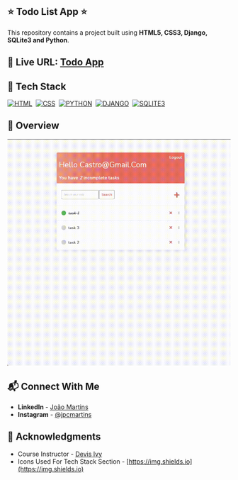 ## ⭐ Todo List App ⭐

This repository contains a project built using **HTML5, CSS3, Django, SQLite3 and Python**.

## 🔗 Live URL: <a href="https://django-todo-ogal.onrender.com">Todo App</a>

## 📌 Tech Stack

[![HTML](https://img.shields.io/badge/html5%20-%23E34F26.svg?&style=for-the-badge&logo=html5&logoColor=white)](https://github.com/joao82)&nbsp;
[![CSS](https://img.shields.io/badge/css3%20-%231572B6.svg?&style=for-the-badge&logo=css3&logoColor=white)](https://github.com/joao82)&nbsp;
[![PYTHON](https://img.shields.io/badge/Python-3776AB?style=for-the-badge&logo=python&logoColor=white)](https://github.com/joao82)&nbsp;
[![DJANGO](https://img.shields.io/badge/Django-092E20?style=for-the-badge&logo=django&logoColor=white)](https://github.com/joao82)&nbsp;
[![SQLITE3](https://img.shields.io/badge/SQLite-07405E?style=for-the-badge&logo=sqlite&logoColor=white)](https://github.com/joao82)&nbsp;
<br>

## 📸 Overview

![Screenshot](./base/static/images/todo.gif?raw=true "Todo List")

## 📬 Connect With Me

- **LinkedIn** - [João Martins](https://www.linkedin.com/in/joão-pedro-martins-755ba64b/)
- **Instagram** - [@jpcmartins](https://www.instagram.com/jpcmartins/)

## 📌 Acknowledgments

- Course Instructor - [Devis Ivy](https://github.com/divanov11)
- Icons Used For Tech Stack Section - [https://img.shields.io](https://img.shields.io)
